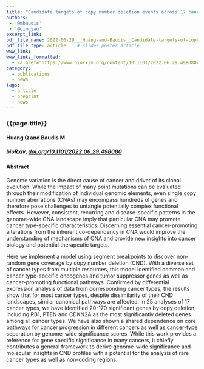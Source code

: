 ```yaml
---
title: "Candidate targets of copy number deletion events across 17 cancer types"
authors:
 - '@mbaudis'
 - '@qingyao'
excerpt_link:
pdf_file_name: 2022-06-29___Huang-and-Baudis__Candidate-targets-of-copy-number-deletion-events-across-17-cancer-types__biorXiv.pdf
pdf_file_type: article    # slides poster article
www_link:
www_links_formatted:
  - <a href="https://www.biorxiv.org/content/10.1101/2022.06.29.498080v1" target="_blank">[bioRxiv]</a>
category:
  - publications
  - news
tags:
  - article
  - preprint
  - news
---
```


### {{page.title}}

#### Huang Q and Baudis M

##### bioRxiv, [doi.org/10.1101/2022.06.29.498080](https://doi.org/10.1101/2022.06.29.498080)

<!--more-->

#### Abstract

Genome variation is the direct cause of cancer and driver of its clonal evolution. While the impact of many point mutations can be evaluated through their modification of individual genomic elements, even single copy number aberrations (CNAs) may encompass hundreds of genes and therefore pose challenges to untangle potentially complex functional effects. However, consistent, recurring and disease-specific patterns in the genome-wide CNA landscape imply that particular CNA may promote cancer type-specific characteristics. Discerning essential cancer-promoting alterations from the inherent co-dependency in CNA would improve the understanding of mechanisms of CNA and provide new insights into cancer biology and potential therapeutic targets.

Here we implement a model using segment breakpoints to discover non-random gene coverage by copy number deletion (CND). With a diverse set of cancer types from multiple resources, this model identified common and cancer type-specific oncogenes and tumor suppressor genes as well as cancer-promoting functional pathways. Confirmed by differential expression analysis of data from corresponding cancer types, the results show that for most cancer types, despite dissimilarity of their CND landscapes, similar canonical pathways are affected. In 25 analyses of 17 cancer types, we have identified 20-170 significant genes by copy deletion, including RB1, PTEN and CDKN2A as the most significantly deleted genes among all cancer types. We have also shown a shared dependence on core pathways for cancer progression in different cancers as well as cancer-type separation by genome-wide significance scores. While this work provides a reference for gene specific significance in many cancers, it chiefly contributes a general framework to derive genome-wide significance and molecular insights in CND profiles with a potential for the analysis of rare cancer types as well as non-coding regions.